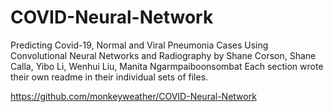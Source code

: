 # COVID-Neural-Network

Predicting Covid-19, Normal and Viral Pneumonia Cases Using Convolutional Neural Networks and Radiography by 
Shane Corson, 
Shane Calla, 
Yibo Li, 
Wenhui Liu, 
Manita Ngarmpaiboonsombat 
Each section wrote their own readme in their individual sets of files.

https://github.com/monkeyweather/COVID-Neural-Network
